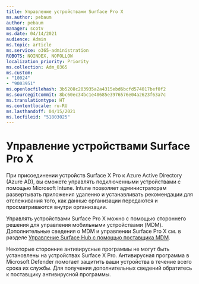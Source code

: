 ```yaml
---
title: Управление устройствами Surface Pro X
ms.author: pebaum
author: pebaum
manager: scotv
ms.date: 04/14/2021
audience: Admin
ms.topic: article
ms.service: o365-administration
ROBOTS: NOINDEX, NOFOLLOW
localization_priority: Priority
ms.collection: Adm_O365
ms.custom:
- "10024"
- "9003951"
ms.openlocfilehash: 3b5208c203935a2a4315ebd6bcfd574017bef0f2
ms.sourcegitcommit: 8bc60ec34bc1e40685e3976576e04a2623f63a7c
ms.translationtype: HT
ms.contentlocale: ru-RU
ms.lasthandoff: 04/15/2021
ms.locfileid: "51803025"
---
```

# <a name="manage-surface-pro-x-devices"></a>Управление устройствами Surface Pro X

При присоединении устройств Surface X Pro к Azure Active Directory (Azure AD), вы сможете управлять подключенными устройствами с помощью Microsoft Intune. Intune позволяет администраторам развертывать приложения удаленно и устанавливать рекомендации для отслеживания того, как данные организации передаются и просматриваются внутри организации.

Управлять устройствами Surface Pro X можно с помощью стороннего решения для управления мобильными устройствами (MDM). Дополнительные сведения о MDM и управлении Surface Pro X см. в разделе [Управление Surface Hub с помощью поставщика MDM](https://docs.microsoft.com/surface-hub/manage-settings-with-mdm-for-surface-hub).

Некоторые сторонние антивирусные программы не могут быть установлены на устройствах Surface X Pro. Антивирусная программа в Microsoft Defender помогает защитить ваши устройства в течение всего срока их службы. Для получения дополнительных сведений обратитесь к поставщику антивирусной программы.

